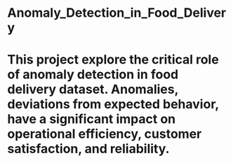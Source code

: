 # Anomaly_Detection_in_Food_Delivery
# This project explore the critical role of anomaly detection in food delivery dataset. Anomalies, deviations from expected behavior, have a significant impact on operational efficiency, customer satisfaction, and reliability.
